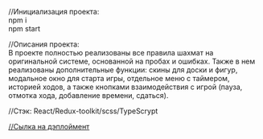 //Инициализация проекта:  
npm i  
npm start    

//Описания проекта:  
В проекте полностью реализованы все правила шахмат на оригинальной системе, основанной на пробах и ошибках. Также в нем реализованы дополнительные функции: скины для доски и фигур, модальное окно для старта игры, отдельное меню с таймером, историей ходов, а также кнопками взаимодействия с игрой (пауза, отмотка хода, добавление времени, сдаться). 

//Стэк: React/Redux-toolkit/scss/TypeScrypt  

[//Сылка на дэплоймент](https://main--prismatic-stroopwafel-788676.netlify.app/)  
